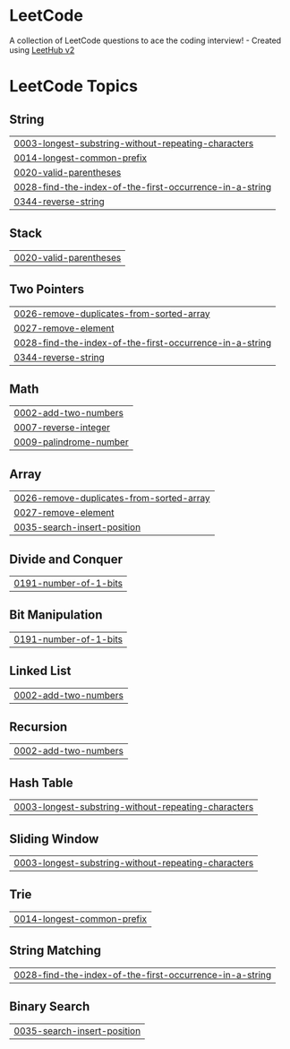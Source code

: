# LeetCode
A collection of LeetCode questions to ace the coding interview! - Created using [LeetHub v2](https://github.com/arunbhardwaj/LeetHub-2.0)

<!---LeetCode Topics Start-->
# LeetCode Topics
## String
|  |
| ------- |
| [0003-longest-substring-without-repeating-characters](https://github.com/lovebabu1122/LeetCode/tree/master/0003-longest-substring-without-repeating-characters) |
| [0014-longest-common-prefix](https://github.com/lovebabu1122/LeetCode/tree/master/0014-longest-common-prefix) |
| [0020-valid-parentheses](https://github.com/lovebabu1122/LeetCode/tree/master/0020-valid-parentheses) |
| [0028-find-the-index-of-the-first-occurrence-in-a-string](https://github.com/lovebabu1122/LeetCode/tree/master/0028-find-the-index-of-the-first-occurrence-in-a-string) |
| [0344-reverse-string](https://github.com/lovebabu1122/LeetCode/tree/master/0344-reverse-string) |
## Stack
|  |
| ------- |
| [0020-valid-parentheses](https://github.com/lovebabu1122/LeetCode/tree/master/0020-valid-parentheses) |
## Two Pointers
|  |
| ------- |
| [0026-remove-duplicates-from-sorted-array](https://github.com/lovebabu1122/LeetCode/tree/master/0026-remove-duplicates-from-sorted-array) |
| [0027-remove-element](https://github.com/lovebabu1122/LeetCode/tree/master/0027-remove-element) |
| [0028-find-the-index-of-the-first-occurrence-in-a-string](https://github.com/lovebabu1122/LeetCode/tree/master/0028-find-the-index-of-the-first-occurrence-in-a-string) |
| [0344-reverse-string](https://github.com/lovebabu1122/LeetCode/tree/master/0344-reverse-string) |
## Math
|  |
| ------- |
| [0002-add-two-numbers](https://github.com/lovebabu1122/LeetCode/tree/master/0002-add-two-numbers) |
| [0007-reverse-integer](https://github.com/lovebabu1122/LeetCode/tree/master/0007-reverse-integer) |
| [0009-palindrome-number](https://github.com/lovebabu1122/LeetCode/tree/master/0009-palindrome-number) |
## Array
|  |
| ------- |
| [0026-remove-duplicates-from-sorted-array](https://github.com/lovebabu1122/LeetCode/tree/master/0026-remove-duplicates-from-sorted-array) |
| [0027-remove-element](https://github.com/lovebabu1122/LeetCode/tree/master/0027-remove-element) |
| [0035-search-insert-position](https://github.com/lovebabu1122/LeetCode/tree/master/0035-search-insert-position) |
## Divide and Conquer
|  |
| ------- |
| [0191-number-of-1-bits](https://github.com/lovebabu1122/LeetCode/tree/master/0191-number-of-1-bits) |
## Bit Manipulation
|  |
| ------- |
| [0191-number-of-1-bits](https://github.com/lovebabu1122/LeetCode/tree/master/0191-number-of-1-bits) |
## Linked List
|  |
| ------- |
| [0002-add-two-numbers](https://github.com/lovebabu1122/LeetCode/tree/master/0002-add-two-numbers) |
## Recursion
|  |
| ------- |
| [0002-add-two-numbers](https://github.com/lovebabu1122/LeetCode/tree/master/0002-add-two-numbers) |
## Hash Table
|  |
| ------- |
| [0003-longest-substring-without-repeating-characters](https://github.com/lovebabu1122/LeetCode/tree/master/0003-longest-substring-without-repeating-characters) |
## Sliding Window
|  |
| ------- |
| [0003-longest-substring-without-repeating-characters](https://github.com/lovebabu1122/LeetCode/tree/master/0003-longest-substring-without-repeating-characters) |
## Trie
|  |
| ------- |
| [0014-longest-common-prefix](https://github.com/lovebabu1122/LeetCode/tree/master/0014-longest-common-prefix) |
## String Matching
|  |
| ------- |
| [0028-find-the-index-of-the-first-occurrence-in-a-string](https://github.com/lovebabu1122/LeetCode/tree/master/0028-find-the-index-of-the-first-occurrence-in-a-string) |
## Binary Search
|  |
| ------- |
| [0035-search-insert-position](https://github.com/lovebabu1122/LeetCode/tree/master/0035-search-insert-position) |
<!---LeetCode Topics End-->
